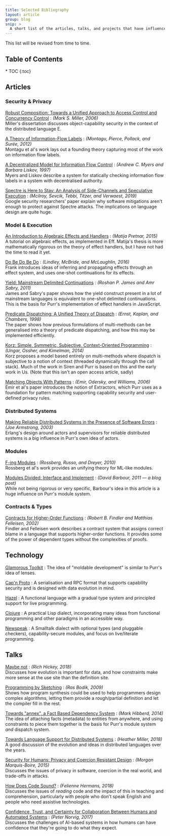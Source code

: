 ```yaml
---
title: Selected Bibliography
layout: article
group: blog
snip: >
  A short list of the articles, talks, and projects that have influenced Purr's design the most.
---
```


This list will be revised from time to time.


<h2>Table of Contents</h2>
  * TOC
{:toc}


## Articles

### Security & Privacy

[Robust Composition: Towards a Unified Approach to Access Control and Concurrency Control](http://www.erights.org/talks/thesis/)
: *(Mark S. Miller, 2006)*   
  Miller's dissertation discusses object-capability security in the context of the distributed language E.


[A Theory of Information-Flow Labels](http://citeseerx.ist.psu.edu/viewdoc/download?doi=10.1.1.261.451&rep=rep1&type=pdf)
: *(Montagu, Pierce, Pollack, and Surée, 2012)*   
  Montagu et al's work lays out a founding theory capturing most of the work on information flow labels.


[A Decentralized Model for Information Flow Control](http://www.cs.cornell.edu/andru/papers/iflow-sosp97/paper.html)
: *(Andrew C. Myers and Barbara Liskov, 1997)*   
  Myers and Liskov describe a system for statically checking information flow labels in a system with decentralised authority.


[Spectre is Here to Stay: An Analysis of Side-Channels and Speculative Execution](https://arxiv.org/pdf/1902.05178.pdf)
: *(Mcilroy, Sevcik, Tebbi, Titzer, and Verwaest, 2019)*   
  Google security researchers' paper explain why software mitigations aren't enough to protect against Spectre attacks. The implications on language design are quite huge.


### Model & Execution

[An Introduction to Algebraic Effects and Handlers](http://www.eff-lang.org/handlers-tutorial.pdf)
: *(Matija Pretnar, 2015)*   
  A tutorial on algebraic effects, as implemented in Eff. Matija's thesis is more mathematically rigorous on the theory of effect handlers, but I have not had the time to read it yet.

[Do Be Do Be Do](https://arxiv.org/abs/1611.09259)
: *(Lindley, McBride, and McLaughlin, 2016)*   
  Frank introduces ideas of inferring and propagating effects through an effect system, and uses one-shot continuations for its effects.

[Yield: Mainstream Delimited Continuations](https://www.cs.indiana.edu/~sabry/papers/yield.pdf)
: *(Roshan P. James and Amr Sabry, 2011)*   
  James and Sabry's paper shows how the yield construct present in a lot of mainstream languages is equivalent to one-shot delimited continuations. This is the basis for Purr's implementation of effect handlers in JavaScript.

[Predicate Dispatching: A Unified Theory of Dispatch](https://homes.cs.washington.edu/~mernst/pubs/dispatching-ecoop98.pdf)
: *(Ernst, Kaplan, and Chambers, 1998)*   
  The paper shows how previous formulations of multi-methods can be generalised into a theory of predicate dispatching, and how this may be implemented efficiently.

[Korz: Simple, Symmetric, Subjective, Context-Oriented Programming](https://dl.acm.org/citation.cfm?id=2661147)
: *(Ungar, Ossher, and Kimelman, 2014)*   
  Korz proposes a model based entirely on multi-methods where dispatch is subjective to a notion of context (threaded dynamically through the call stack). Much of the work in Siren and Purr is based on this and the early work in Us. (Note that this isn't an open access article, sadly)

[Matching Objects With Patterns](https://infoscience.epfl.ch/record/98468/files/MatchingObjectsWithPatterns-TR.pdf)
: *(Emir, Odersky, and Williams, 2006)*   
  Emir et al's paper introduces the notion of Extractors, which Purr uses as a foundation for pattern matching supporting capability security and user-defined privacy rules.


### Distributed Systems

[Making Reliable Distributed Systems in the Presence of Software Errors](http://erlang.org/download/armstrong_thesis_2003.pdf)
: *(Joe Armstrong, 2003)*   
  Erlang's design around actors and supervisors for reliable distributed systems is a big influence in Purr's own idea of actors.


### Modules

[F-ing Modules](https://people.mpi-sws.org/~rossberg/f-ing/)
: *(Rossberg, Russo, and Dreyer, 2010)*   
  Rossberg et al's work provides an unifying theory for ML-like modules.


[Modules Divided: Interface and Implement](https://awelonblue.wordpress.com/2011/10/03/modules-divided-interface-and-implement/)
: *(David Barbour, 2011 — a blog post)*   
  While not being rigorous or very specific, Barbour's idea in this article is a huge influence on Purr's module system.


### Contracts & Types

[Contracts for Higher-Order Functions](http://users.cs.northwestern.edu/~robby/pubs/papers/ho-contracts-techreport.pdf)
: *(Robert B. Findler and Matthias Felleisen, 2002)*    
  Findler and Felleisen work describes a contract system that assigns correct blame in a language that supports higher-order functions. It provides some of the power of dependent types without the complexities of proofs.


## Technology

[Glamorous Toolkit](https://gtoolkit.com/)
: The idea of "moldable development" is similar to Purr's idea of lenses.

[Cap'n Proto](https://capnproto.org/)
: A serialisation and RPC format that supports capability security and is designed with data evolution in mind.

[Hazel](http://hazel.org/)
: A functional language with a gradual type system and principled support for live programming.

[Clojure](https://clojure.org/)
: A practical Lisp dialect, incorporating many ideas from functional programming and other paradigms in an accessible way.

[Newspeak](http://newspeaklanguage.org/)
: A Smalltalk dialect with optional types (and pluggable checkers), capability-secure modules, and focus on live/literate programming.


## Talks

[Maybe not](https://www.youtube.com/watch?v=YR5WdGrpoug)
: *(Rich Hickey, 2018)*   
  Discusses how evolution is important for data, and how constraints make more sense at the use site than the definition site.

[Programming by Sketching](https://www.youtube.com/watch?v=e1CGCQbpA6M)
: *(Ras Bodik, 2009)*   
  Shows how program synthesis could be used to help programmers design complex algorithms, letting them provide a rough/partial definition and let the compiler fill in the rest.

[Towards "annex", a Fact Based Dependency System](https://www.youtube.com/watch?v=JjYAnBhF2JU)
: *(Mark Hibberd, 2014)*   
  The idea of attaching facts (metadata) to entities from anywhere, and using constraints to piece them together is the basis for Purr's module system *and* dispatch system.

[Towards Language Support for Distributed Systems](https://www.youtube.com/watch?v=IeBbiQZYmuY)
: *(Heather Miller, 2018)*   
  A good discussion of the evolution and ideas in distributed languages over the years.

[Security for Humans: Privacy and Coercion Resistant Design](https://www.youtube.com/watch?v=k4ypqzOShZs)
: *(Morgan Marquis-Boire, 2015)*   
  Discusses the issues of privacy in software, coercion in the real world, and trade-offs in attacks.

[How Does Code Sound?](https://www.youtube.com/watch?v=--R-DVJrA6A)
: *(Felienne Hermans, 2018)*   
  Discusses the issues of *reading* code and the impact of this in teaching and comprehension, particularly with people who don't speak English and people who need assistive technologies.

[Confidence, Trust, and Certainty for Collaboration Between Humans and Automated Systems](https://www.youtube.com/watch?v=XTZsj6PDc8A)
: *(Peter Norvig, 2017)*   
  Discusses the challenges of AI-based systems in how humans can have confidence that they're going to do what they expect.

